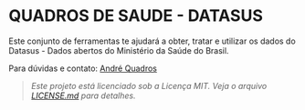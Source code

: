# QUADROS DE SAUDE - DATASUS

Este conjunto de ferramentas te ajudará a obter, tratar e utilizar os dados do Datasus - Dados abertos do Ministério da Saúde do Brasil.








Para dúvidas e contato: [André Quadros](https://www.linkedin.com/in/andrequadros/)

> *Este projeto está licenciado sob a Licença MIT. Veja o arquivo [LICENSE.md](LICENSE.md) para detalhes.*